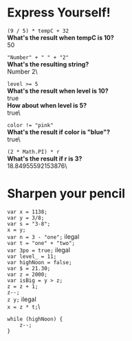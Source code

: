 # Express Yourself!

`(9 / 5) * tempC + 32`\
**What's the result when tempC is 10?**\
50

`"Number" + " " + "2"`\
**What's the resulting string?**\
Number 2\

`level >= 5`\
**What's the result when level is 10?**\
true\
**How about when level is 5?**\
true\

`color != "pink"`\
**What's the result if color is "blue"?**\
true\

`(2 * Math.PI) * r`\
**What's the result if r is 3?**\
18.84955592153876\

# Sharpen your pencil

`var x = 1138;`\
`var y = 3/8;`\
`var s = "3-8";`\
`x = y;`\
`var n = 3 - "one";` ilegal\
`var t = "one" + "two";`\
`var 3po = true;` ilegal\
`var level_ = 11;`\
`var highNoon = false;`\
`var $ = 21.30;`\
`var z = 2000;`\
`var isBig = y > z;`\
`z = z + 1;`\
`z--;`\
`z y;` ilegal\
`x = z * t;`\
```
while (highNoon) {
    z--;
}
```